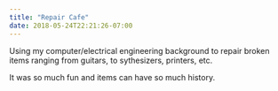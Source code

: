 ```yaml
---
title: "Repair Cafe"
date: 2018-05-24T22:21:26-07:00
---
```


Using my computer/electrical engineering background to repair broken items ranging from guitars, to sythesizers, printers, etc.

It was so much fun and items can have so much history.

